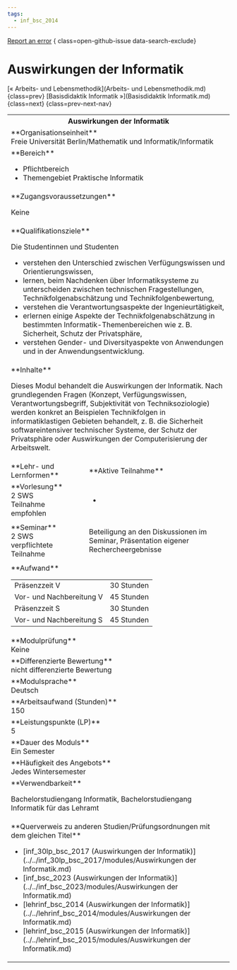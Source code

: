 ```yaml
---
tags:
  - inf_bsc_2014
---
```

[Report an error](https://github.com/SGSSGene/FUB-SUP/issues/new?title=Error%20in%20%22Auswirkungen%20der%20Informatik%22&body=There%20seems%20to%20be%20an%20error%20in%20module%20%22Auswirkungen%20der%20Informatik%22%2E%0A%0A%3CDescribe%20here%20a%20slightly%20more%20detailed%20description%20of%20what%20is%20wrong%3E&labels=bug)
{ class=open-github-issue data-search-exclude}

# Auswirkungen der Informatik

[« Arbeits- und Lebensmethodik](Arbeits- und Lebensmethodik.md){class=prev}
[Basisdidaktik Informatik »](Basisdidaktik Informatik.md){class=next}
{class=prev-next-nav}

<table markdown id="moduledesc">
<tr markdown class="moduledesc_head"><th colspan="2">Auswirkungen der Informatik </th></tr>
<tr markdown><td colspan="2">**Organisationseinheit**   <br>Freie Universität Berlin/Mathematik und Informatik/Informatik</td></tr>

<tr markdown><td colspan="2">**Bereich**<br>


- Pflichtbereich
- Themengebiet Praktische Informatik

</td></tr>

<tr markdown><td colspan="2">**Zugangsvoraussetzungen** <br>

Keine


</td></tr>
<tr markdown><td colspan="2">**Qualifikationsziele**    <br>

Die Studentinnen und Studenten

- verstehen den Unterschied zwischen Verfügungswissen und Orientierungswissen,
- lernen, beim Nachdenken über Informatiksysteme zu unterscheiden zwischen technischen Fragestellungen,
  Technikfolgenabschätzung und Technikfolgenbewertung,
- verstehen die Verantwortungsaspekte der Ingenieurtätigkeit,
- erlernen einige Aspekte der Technikfolgenabschätzung in bestimmten Informatik-Themenbereichen wie z. B.
  Sicherheit, Schutz der Privatsphäre,
- verstehen Gender- und
  Diversityaspekte von Anwendungen und in der Anwendungsentwicklung.


</td></tr>
<tr markdown><td colspan="2">**Inhalte**                <br>

Dieses Modul behandelt die Auswirkungen der Informatik. Nach grundlegenden
Fragen (Konzept, Verfügungswissen, Verantwortungsbegriff, Subjektivität von
Techniksoziologie) werden konkret an Beispielen Technikfolgen in
informatiklastigen Gebieten behandelt, z. B. die Sicherheit
softwareintensiver technischer Systeme, der Schutz der Privatsphäre oder
Auswirkungen der Computerisierung der Arbeitswelt.


</td></tr>

<tr markdown><td>**Lehr- und Lernformen**</td><td>**Aktive Teilnahme**</td></tr>
<tr markdown><td> **Vorlesung** <br>2 SWS <br> Teilnahme empfohlen</td><td>

-
</td></tr>
<tr markdown><td> **Seminar** <br>2 SWS <br> verpflichtete Teilnahme</td><td>

Beteiligung an den Diskussionen im Seminar, Präsentation
eigener Rechercheergebnisse
</td></tr>
<tr markdown><td colspan="2">**Aufwand**                <br>
<table class="aufwand_table">
<tr><td>Präsenzzeit V</td><td>30 Stunden</td></tr>
<tr><td>Vor- und Nachbereitung V</td><td>45 Stunden</td></tr>
<tr><td>Präsenzzeit S</td><td>30 Stunden</td></tr>
<tr><td>Vor- und Nachbereitung S</td><td>45 Stunden</td></tr>
</table>

</td></tr>
<tr markdown><td colspan="2">**Modulprüfung**             <br>Keine


</td></tr>
<tr markdown><td colspan="2">**Differenzierte Bewertung** <br>nicht differenzierte Bewertung

</td></tr>
<tr markdown><td colspan="2">**Modulsprache**             <br>Deutsch</td></tr>
<tr markdown><td colspan="2">**Arbeitsaufwand (Stunden)** <br>150</td></tr>
<tr markdown><td colspan="2">**Leistungspunkte (LP)**     <br>5</td></tr>
<tr markdown><td colspan="2">**Dauer des Moduls**         <br>Ein Semester</td></tr>
<tr markdown><td colspan="2">**Häufigkeit des Angebots**  <br>Jedes Wintersemester</td></tr>
<tr markdown><td colspan="2">**Verwendbarkeit**           <br>

Bachelorstudiengang Informatik, Bachelorstudiengang Informatik für das
Lehramt


</td></tr>

<tr markdown><td colspan="2">**Querverweis zu anderen Studien/Prüfungsordnungen mit dem gleichen Titel**<br>


- [inf_30lp_bsc_2017 (Auswirkungen der Informatik)](../../inf_30lp_bsc_2017/modules/Auswirkungen der Informatik.md)
- [inf_bsc_2023 (Auswirkungen der Informatik)](../../inf_bsc_2023/modules/Auswirkungen der Informatik.md)
- [lehrinf_bsc_2014 (Auswirkungen der Informatik)](../../lehrinf_bsc_2014/modules/Auswirkungen der Informatik.md)
- [lehrinf_bsc_2015 (Auswirkungen der Informatik)](../../lehrinf_bsc_2015/modules/Auswirkungen der Informatik.md)

</td></tr>

</table>
